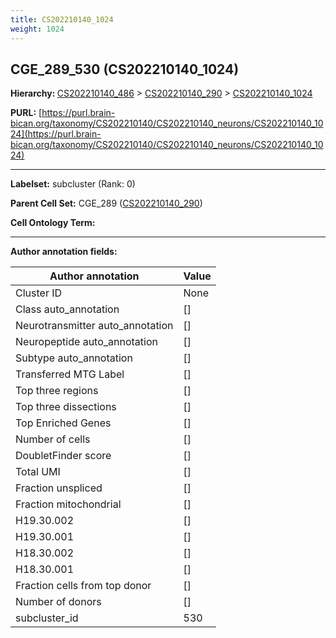 ```yaml
---
title: CS202210140_1024
weight: 1024
---
```

## CGE_289_530 (CS202210140_1024)
<b>Hierarchy: </b>
[CS202210140_486](../CS202210140_486) >
[CS202210140_290](../CS202210140_290) >
[CS202210140_1024](../CS202210140_1024)

**PURL:** [https://purl.brain-bican.org/taxonomy/CS202210140/CS202210140_neurons/CS202210140_1024](https://purl.brain-bican.org/taxonomy/CS202210140/CS202210140_neurons/CS202210140_1024)

---


**Labelset:** subcluster (Rank: 0)

**Parent Cell Set:** CGE_289 ([CS202210140_290](../CS202210140_290))



**Cell Ontology Term:** 

[MARKER GENES.]: #


---

[TRANSFERRED ANNOTATIONS.]: #


[AUTHOR ANNOTATION FIELDS.]: #


**Author annotation fields:**

| Author annotation | Value |
|-------------------|-------|
|Cluster ID|None|
|Class auto_annotation|[]|
|Neurotransmitter auto_annotation|[]|
|Neuropeptide auto_annotation|[]|
|Subtype auto_annotation|[]|
|Transferred MTG Label|[]|
|Top three regions|[]|
|Top three dissections|[]|
|Top Enriched Genes|[]|
|Number of cells|[]|
|DoubletFinder score|[]|
|Total UMI|[]|
|Fraction unspliced|[]|
|Fraction mitochondrial|[]|
|H19.30.002|[]|
|H19.30.001|[]|
|H18.30.002|[]|
|H18.30.001|[]|
|Fraction cells from top donor|[]|
|Number of donors|[]|
|subcluster_id|530|
